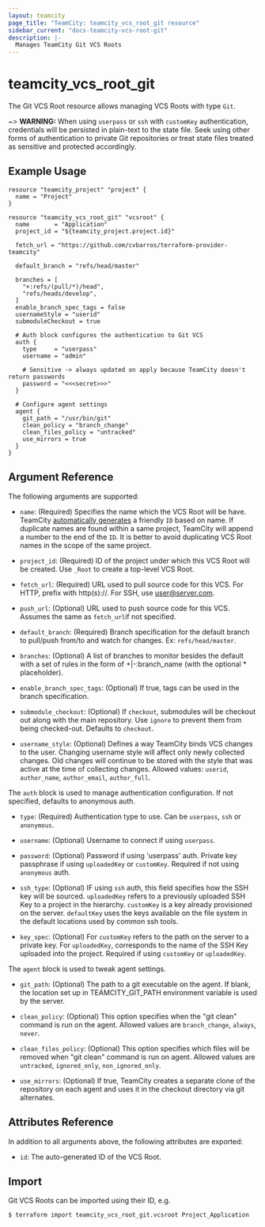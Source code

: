 ```yaml
---
layout: teamcity
page_title: "TeamCity: teamcity_vcs_root_git resource"
sidebar_current: "docs-teamcity-vcs-root-git"
description: |-
  Manages TeamCity Git VCS Roots
---
```


# teamcity\_vcs\_root\_git

The Git VCS Root resource allows managing VCS Roots with type `Git`.

~> **WARNING:** When using `userpass` or `ssh` with `customKey` authentication, credentials will be persisted in plain-text to the state file. Seek using other forms of authentication to private Git repositories or treat state files treated as sensitive and protected accordingly.

## Example Usage

```hcl
resource "teamcity_project" "project" {
  name = "Project"
}

resource "teamcity_vcs_root_git" "vcsroot" {
  name       = "Application"
  project_id = "${teamcity_project.project.id}"

  fetch_url = "https://github.com/cvbarros/terraform-provider-teamcity"

  default_branch = "refs/head/master"

  branches = [
    "+:refs/(pull/*)/head",
    "refs/heads/develop",
  ]
  enable_branch_spec_tags = false
  usernameStyle = "userid"
  submoduleCheckout = true

  # Auth block configures the authentication to Git VCS
  auth {
    type     = "userpass"
    username = "admin"

    # Sensitive -> always updated on apply because TeamCity doesn't return passwords
    password = "<<<secret>>>"
  }

  # Configure agent settings
  agent {
    git_path = "/usr/bin/git"
    clean_policy = "branch_change"
    clean_files_policy = "untracked"
    use_mirrors = true
  }
}
```

## Argument Reference

The following arguments are supported:

* `name`: (Required) Specifies the name which the VCS Root will be have. TeamCity [automatically generates](https://confluence.jetbrains.com/display/TCD18/Identifier) a friendly `ID`  based on name. If duplicate names are found within a same project, TeamCity will append a number to the end of the `ID`. It is better to avoid duplicating VCS Root names in the scope of the same project.

* `project_id`: (Required) ID of the project under which this VCS Root will be created. Use `_Root` to create a top-level VCS Root.

* `fetch_url`: (Required) URL used to pull source code for this VCS. For HTTP, prefix with http(s)://. For SSH, use user@server.com.

* `push_url`: (Optional) URL used to push source code for this VCS. Assumes the same as `fetch_url`if not specified.

* `default_branch`: (Required) Branch specification for the default branch to pull/push from/to and watch for changes. Ex: `refs/head/master`.

* `branches`: (Optional) A list of branches to monitor besides the default with a set of rules in the form of +|-:branch_name (with the optional * placeholder).
  
* `enable_branch_spec_tags`: (Optional) If true, tags can be used in the branch specification.

* `submodule_checkout`: (Optional) If `checkout`, submodules will be checkout out along with the main repository. Use `ignore` to prevent them from being checked-out. Defaults to `checkout`.

* `username_style`: (Optional) Defines a way TeamCity binds VCS changes to the user. Changing username style will affect only newly collected changes. Old changes will continue to be stored with the style that was active at the time of collecting changes. Allowed values: `userid`, `author_name`, `author_email`, `author_full`.

The `auth` block is used to manage authentication configuration. If not specified, defaults to anonymous auth.

* `type`: (Required) Authentication type to use. Can be `userpass`, `ssh` or `anonymous`.

* `username`: (Optional) Username to connect if using `userpass`.

* `password`: (Optional) Password if using 'userpass' auth. Private key passphrase if using `uploadedKey` or `customKey`. Required if not using `anonymous` auth.

* `ssh_type`: (Optional) IF using `ssh` auth, this field specifies how the SSH key will be sourced. `uploadedKey` refers to a previously uploaded SSH Key to a project in the hierarchy. `customKey` is a key already provisioned on the server. `defaultKey` uses the keys available on the file system in the default locations used by common ssh tools.

* `key_spec`: (Optional) For `customKey` refers to the path on the server to a private key. For `uploadedKey`, corresponds to the name of the SSH Key uploaded into the project. Required if using `customKey` or `uploadedKey`.

The `agent` block is used to tweak agent settings.

* `git_path`: (Optional) The path to a git executable on the agent. If blank, the location set up in TEAMCITY_GIT_PATH environment variable is used by the server.

* `clean_policy`: (Optional) This option specifies when the "git clean" command is run on the agent. Allowed values are `branch_change`, `always`, `never`.

* `clean_files_policy`: (Optional) This option specifies which files will be removed when "git clean" command is run on agent. Allowed values are `untracked`, `ignored_only`, `non_ignored_only`.

* `use_mirrors`: (Optional) If true, TeamCity creates a separate clone of the repository on each agent and uses it in the checkout directory via git alternates.

## Attributes Reference
In addition to all arguments above, the following attributes are exported:

* `id`: The auto-generated ID of the VCS Root.

## Import
Git VCS Roots can be imported using their ID, e.g.

```
$ terraform import teamcity_vcs_root_git.vcsroot Project_Application
```

